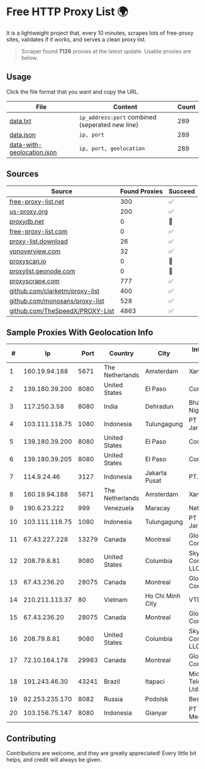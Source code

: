 
# Free HTTP Proxy List 🌍

It is a lightweight project that, every 10 minutes, scrapes lots of free-proxy sites, validates if it works, and serves a clean proxy list.


> Scraper found **7126** proxies at the latest update. Usable proxies are below.

## Usage

Click the file format that you want and copy the URL.


|File|Content|Count|
|----|-------|-----|
|[data.txt](https://raw.githubusercontent.com/themiralay/Proxy-List-World/master/data.txt)|`ip_address:port` combined (seperated new line)|289|
|[data.json](https://raw.githubusercontent.com/themiralay/Proxy-List-World/master/data.json)|`ip, port`|289|
|[data-with-geolocation.json](https://raw.githubusercontent.com/themiralay/Proxy-List-World/master/data-with-geolocation.json)|`ip, port, geolocation`|289|

## Sources

|Source|Found Proxies|Succeed|
|------|-------------|-------|
|[free-proxy-list.net](https://free-proxy-list.net)|300|✅|
|[us-proxy.org](https://www.us-proxy.org)|200|✅|
|[proxydb.net](http://proxydb.net)|0|🚫|
|[free-proxy-list.com](https://free-proxy-list.com/?page=&port=&type%5B%5D=http&type%5B%5D=https&up_time=0&search=Search)|0|✅|
|[proxy-list.download](https://www.proxy-list.download/HTTP)|26|✅|
|[vpnoverview.com](https://vpnoverview.com/privacy/anonymous-browsing/free-proxy-servers)|32|✅|
|[proxyscan.io](https://www.proxyscan.io)|0|🚫|
|[proxylist.geonode.com](https://proxylist.geonode.com/api/proxy-list?limit=300&page=1&sort_by=lastChecked&sort_type=desc&protocols=http,https)|0|🚫|
|[proxyscrape.com](https://api.proxyscrape.com/v2/?request=displayproxies&protocol=http&timeout=10000&country=all&ssl=all&anonymity=all)|777|✅|
|[github.com/clarketm/proxy-list](https://raw.githubusercontent.com/clarketm/proxy-list/master/proxy-list-raw.txt)|400|✅|
|[github.com/monosans/proxy-list](https://raw.githubusercontent.com/monosans/proxy-list/main/proxies/http.txt)|528|✅|
|[github.com/TheSpeedX/PROXY-List](https://raw.githubusercontent.com/TheSpeedX/PROXY-List/master/http.txt)|4863|✅|


## Sample Proxies With Geolocation Info

|#|Ip|Port|Country|City|Internet Service Provider|
|-|--|----|-------|----|-------------------------|
|1|160.19.94.188|5671|The Netherlands|Amsterdam|Xantho UAB|
|2|139.180.39.200|8080|United States|El Paso|Conterra|
|3|117.250.3.58|8080|India|Dehradun|Bharat Sanchar Nigam Ltd|
|4|103.111.118.75|1080|Indonesia|Tulungagung|PT Dimensi Jaringan Bersinar|
|5|139.180.39.200|8080|United States|El Paso|Conterra|
|6|139.180.39.205|8080|United States|El Paso|Conterra|
|7|114.9.24.46|3127|Indonesia|Jakarta Pusat|PT. INDOSAT Tbk|
|8|160.19.94.188|5671|The Netherlands|Amsterdam|Xantho UAB|
|9|190.6.23.222|999|Venezuela|Maracay|Net Uno|
|10|103.111.118.75|1080|Indonesia|Tulungagung|PT Dimensi Jaringan Bersinar|
|11|67.43.227.228|13279|Canada|Montreal|GloboTech Communications|
|12|208.79.8.81|9080|United States|Columbia|Skyrider Communications LLC|
|13|67.43.236.20|28075|Canada|Montreal|GloboTech Communications|
|14|210.211.113.37|80|Vietnam|Ho Chi Minh City|VTDC|
|15|67.43.236.20|28075|Canada|Montreal|GloboTech Communications|
|16|208.79.8.81|9080|United States|Columbia|Skyrider Communications LLC|
|17|72.10.164.178|29983|Canada|Montreal|GloboTech Communications|
|18|191.243.46.30|43241|Brazil|Itapaci|Microturbo Telecomunicacoes Ltda-me|
|19|92.253.235.170|8082|Russia|Podolsk|Best Line Ltd.|
|20|103.156.75.147|8080|Indonesia|Gianyar|PT Trika Global Media|



## Contributing

Contributions are welcome, and they are greatly appreciated! Every
little bit helps, and credit will always be given.

